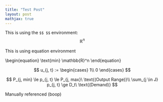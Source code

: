 ```yaml
---
title: "Test Post"
layout: post
mathjax: true
---
```


This is using the ```$$ $$``` environment: $$\mathbb{R}^n$$

This is using equation environment

\begin{equation}
	\text{min} \mathbb{R}^n
\end{equation}

$$
u_{j, t} :=
\begin{cases}
   1\\
   0
\end{cases}
$$

$$
P_{j, min} \le p_{j, t} \le P_{j, max}\ \text{(Output Range)}\\
\sum_{j \in J} p_{j, t} \ge D_t\ \text{(Demand)}
$$

Manually referenced (boop)
